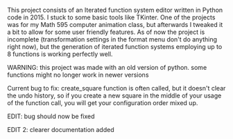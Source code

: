 This project consists of an Iterated function system editor written in Python code in 2015.  I stuck to some basic tools like TKinter.  One of the projects was for my Math 595 computer animation class, but afterwards I tweaked it a bit to allow for some user friendly features.  As of now the project is incomplete (transformation settings in the format menu don't do anything right now), but the generation of iterated function systems employing up to 8 functions is working perfectly well.  

WARNING: this project was made with an old version of python.  some functions might no longer work in newer versions

Current bug to fix: create_square function is often called, but it doesn't clear the undo history, so if you create a new square in the middle of your usage of the function call, you will get your configuration order mixed up. 

EDIT: bug should now be fixed

EDIT 2: clearer documentation added
